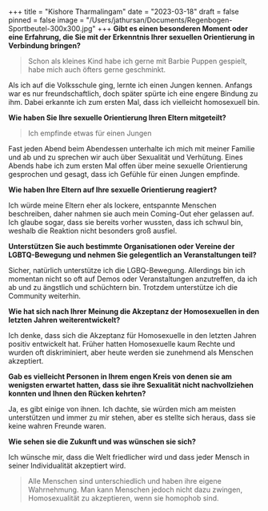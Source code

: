 +++
title = "Kishore Tharmalingam"
date = "2023-03-18"
draft = false
pinned = false
image = "/Users/jathursan/Documents/Regenbogen-Sportbeutel-300x300.jpg"
+++
**Gibt es einen besonderen Moment oder eine Erfahrung, die Sie mit der Erkenntnis Ihrer sexuellen Orientierung in Verbindung bringen?**

> Schon als kleines Kind habe ich gerne mit Barbie Puppen gespielt, habe mich auch öfters gerne geschminkt.

Als ich auf die Volksschule ging, lernte ich einen Jungen kennen. Anfangs war es nur freundschaftlich, doch später spürte ich eine engere Bindung zu ihm. Dabei erkannte ich zum ersten Mal, dass ich vielleicht homosexuell bin.

**Wie haben Sie Ihre sexuelle Orientierung Ihren Eltern mitgeteilt?**

> Ich empfinde etwas für einen Jungen

Fast jeden Abend beim Abendessen unterhalte ich mich mit meiner Familie und ab und zu sprechen wir auch über Sexualität und Verhütung. Eines Abends habe ich zum ersten Mal offen über meine sexuelle Orientierung gesprochen und gesagt, dass ich Gefühle für einen Jungen empfinde.

**Wie haben Ihre Eltern auf Ihre sexuelle Orientierung reagiert?**

Ich würde meine Eltern eher als lockere, entspannte Menschen beschreiben, daher nahmen sie auch mein Coming-Out eher gelassen auf. Ich glaube sogar, dass sie bereits vorher wussten, dass ich schwul bin, weshalb die Reaktion nicht besonders groß ausfiel.

**Unterstützen Sie auch bestimmte Organisationen oder Vereine der LGBTQ-Bewegung und nehmen Sie gelegentlich an Veranstaltungen teil?**

Sicher, natürlich unterstütze ich die LGBQ-Bewegung. Allerdings bin ich momentan nicht so oft auf Demos oder Veranstaltungen anzutreffen, da ich ab und zu ängstlich und schüchtern bin. Trotzdem unterstütze ich die Community weiterhin.

**Wie hat sich nach Ihrer Meinung die Akzeptanz der Homosexuellen in den letzten Jahren weiterentwickelt?** 

Ich denke, dass sich die Akzeptanz für Homosexuelle in den letzten Jahren positiv entwickelt hat. Früher hatten Homosexuelle kaum Rechte und wurden oft diskriminiert, aber heute werden sie zunehmend als Menschen akzeptiert.

**Gab es vielleicht Personen in Ihrem engen Kreis von denen sie am wenigsten erwartet hatten, dass sie ihre Sexualität nicht nachvollziehen konnten und Ihnen den Rücken kehrten?**

Ja, es gibt einige von ihnen. Ich dachte, sie würden mich am meisten unterstützen und immer zu mir stehen, aber es stellte sich heraus, dass sie keine wahren Freunde waren.

**Wie sehen sie die Zukunft und was wünschen sie sich?** 

Ich wünsche mir, dass die Welt friedlicher wird und dass jeder Mensch in seiner Individualität akzeptiert wird. 

> Alle Menschen sind unterschiedlich und haben ihre eigene Wahrnehmung. Man kann Menschen jedoch nicht dazu zwingen, Homosexualität zu akzeptieren, wenn sie homophob sind.